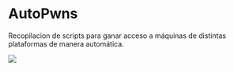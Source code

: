 # AutoPwns
Recopilacion de scripts para ganar acceso a máquinas de distintas plataformas de manera automática.

   <img align="center" src=https://i.imgur.com/Ai1IYY0.gif/>
